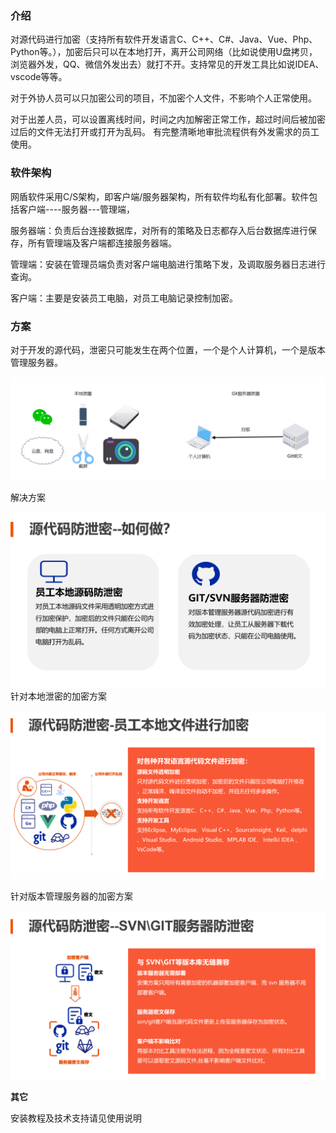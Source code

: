 ### 介绍



对源代码进行加密（支持所有软件开发语言C、C++、C#、Java、Vue、Php、Python等。），加密后只可以在本地打开，离开公司网络（比如说使用U盘拷贝，浏览器外发，QQ、微信外发出去）就打不开。支持常见的开发工具比如说IDEA、vscode等等。


对于外协人员可以只加密公司的项目，不加密个人文件，不影响个人正常使用。


对于出差人员，可以设置离线时间，时间之内加解密正常工作，超过时间后被加密过后的文件无法打开或打开为乱码。
有完整清晰地审批流程供有外发需求的员工使用。

### 软件架构


网盾软件采用C/S架构，即客户端/服务器架构，所有软件均私有化部署。软件包括客户端----服务器---管理端，


服务器端：负责后台连接数据库，对所有的策略及日志都存入后台数据库进行保存，所有管理端及客户端都连接服务器端。


管理端：安装在管理员端负责对客户端电脑进行策略下发，及调取服务器日志进行查询。


客户端：主要是安装员工电脑，对员工电脑记录控制加密。


### 方案


对于开发的源代码，泄密只可能发生在两个位置，一个是个人计算机，一个是版本管理服务器。


![输入图片说明](picture/%E6%90%9C%E7%8B%97%E6%88%AA%E5%9B%BE20240603134137.png)

解决方案


![输入图片说明](picture/%E8%A7%A3%E5%86%B3%E6%96%B9%E6%A1%88.png)
针对本地泄密的加密方案

![输入图片说明](picture/%E6%9C%AC%E5%9C%B0%E5%8A%A0%E5%AF%86.png)



针对版本管理服务器的加密方案

![输入图片说明](picture/%E7%89%88%E6%9C%AC%E7%AE%A1%E7%90%86%E6%9C%8D%E5%8A%A1%E5%99%A8%E5%8A%A0%E5%AF%86.png)



 **其它** 

安装教程及技术支持请见使用说明

